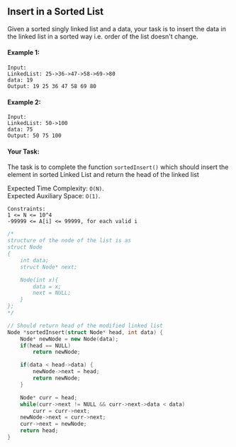 ## Insert in a Sorted List

Given a sorted singly linked list and a data, your task is to insert the data in the linked list in a sorted way i.e. order of the list doesn't change.

#### Example 1:

```
Input:
LinkedList: 25->36->47->58->69->80
data: 19
Output: 19 25 36 47 58 69 80
```

#### Example 2:

```
Input:
LinkedList: 50->100
data: 75
Output: 50 75 100
```

#### Your Task:

The task is to complete the function `sortedInsert()` which should insert the element in sorted Linked List and return the head of the linked list

Expected Time Complexity: `O(N)`.  
Expected Auxiliary Space: `O(1)`.

```
Constraints:
1 <= N <= 10^4
-99999 <= A[i] <= 99999, for each valid i
```

```c++
/*
structure of the node of the list is as
struct Node
{
    int data;
    struct Node* next;

    Node(int x){
        data = x;
        next = NULL;
    }
};
*/

// Should return head of the modified linked list
Node *sortedInsert(struct Node* head, int data) {
    Node* newNode = new Node(data);
    if(head == NULL)
        return newNode;

    if(data < head->data) {
        newNode->next = head;
        return newNode;
    }

    Node* curr = head;
    while(curr->next != NULL && curr->next->data < data)
        curr = curr->next;
    newNode->next = curr->next;
    curr->next = newNode;
    return head;
}

```
